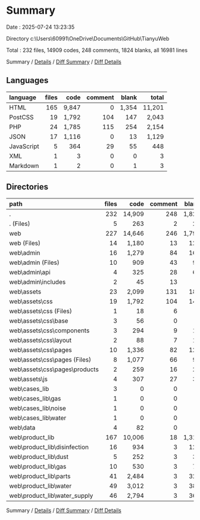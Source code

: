 # Summary

Date : 2025-07-24 13:23:35

Directory c:\\Users\\60991\\OneDrive\\Documents\\GitHub\\TianyuWeb

Total : 232 files,  14909 codes, 248 comments, 1824 blanks, all 16981 lines

Summary / [Details](details.md) / [Diff Summary](diff.md) / [Diff Details](diff-details.md)

## Languages
| language | files | code | comment | blank | total |
| :--- | ---: | ---: | ---: | ---: | ---: |
| HTML | 165 | 9,847 | 0 | 1,354 | 11,201 |
| PostCSS | 19 | 1,792 | 104 | 147 | 2,043 |
| PHP | 24 | 1,785 | 115 | 254 | 2,154 |
| JSON | 17 | 1,116 | 0 | 13 | 1,129 |
| JavaScript | 5 | 364 | 29 | 55 | 448 |
| XML | 1 | 3 | 0 | 0 | 3 |
| Markdown | 1 | 2 | 0 | 1 | 3 |

## Directories
| path | files | code | comment | blank | total |
| :--- | ---: | ---: | ---: | ---: | ---: |
| . | 232 | 14,909 | 248 | 1,824 | 16,981 |
| . (Files) | 5 | 263 | 2 | 28 | 293 |
| web | 227 | 14,646 | 246 | 1,796 | 16,688 |
| web (Files) | 14 | 1,180 | 13 | 128 | 1,321 |
| web\\admin | 16 | 1,279 | 84 | 165 | 1,528 |
| web\\admin (Files) | 10 | 909 | 43 | 99 | 1,051 |
| web\\admin\\api | 4 | 325 | 28 | 61 | 414 |
| web\\admin\\includes | 2 | 45 | 13 | 5 | 63 |
| web\\assets | 23 | 2,099 | 131 | 184 | 2,414 |
| web\\assets\\css | 19 | 1,792 | 104 | 147 | 2,043 |
| web\\assets\\css (Files) | 1 | 18 | 6 | 4 | 28 |
| web\\assets\\css\\base | 3 | 56 | 0 | 0 | 56 |
| web\\assets\\css\\components | 3 | 294 | 9 | 11 | 314 |
| web\\assets\\css\\layout | 2 | 88 | 7 | 12 | 107 |
| web\\assets\\css\\pages | 10 | 1,336 | 82 | 120 | 1,538 |
| web\\assets\\css\\pages (Files) | 8 | 1,077 | 66 | 93 | 1,236 |
| web\\assets\\css\\pages\\products | 2 | 259 | 16 | 27 | 302 |
| web\\assets\\js | 4 | 307 | 27 | 37 | 371 |
| web\\cases_lib | 3 | 0 | 0 | 3 | 3 |
| web\\cases_lib\\gas | 1 | 0 | 0 | 1 | 1 |
| web\\cases_lib\\noise | 1 | 0 | 0 | 1 | 1 |
| web\\cases_lib\\water | 1 | 0 | 0 | 1 | 1 |
| web\\data | 4 | 82 | 0 | 0 | 82 |
| web\\product_lib | 167 | 10,006 | 18 | 1,316 | 11,340 |
| web\\product_lib\\disinfection | 16 | 934 | 3 | 124 | 1,061 |
| web\\product_lib\\dust | 5 | 252 | 3 | 36 | 291 |
| web\\product_lib\\gas | 10 | 530 | 3 | 79 | 612 |
| web\\product_lib\\parts | 41 | 2,484 | 3 | 324 | 2,811 |
| web\\product_lib\\water | 49 | 3,012 | 3 | 389 | 3,404 |
| web\\product_lib\\water_supply | 46 | 2,794 | 3 | 364 | 3,161 |

Summary / [Details](details.md) / [Diff Summary](diff.md) / [Diff Details](diff-details.md)